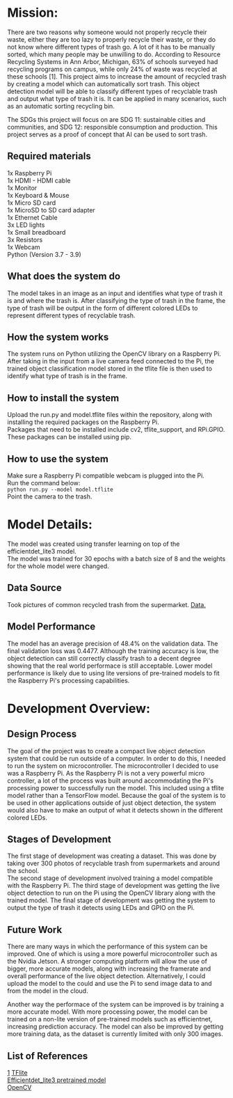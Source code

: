 # Mission:
There are two reasons why someone would not properly recycle their waste, either they are too lazy to properly recycle their waste, or they do not know where different types of trash go. A lot of it has to be manually sorted, which many people may be unwilling to do. According to Resource Recycling Systems in Ann Arbor, Michigan, 63% of schools surveyed had recycling programs on campus, while only 24% of waste was recycled at these schools [1]. This project aims to increase the amount of recycled trash by creating a model which can automatically sort trash. This object detection model will be able to classify different types of recyclable trash and output what type of trash it is. It can be applied in many scenarios, such as an automatic sorting recycling bin.

The SDGs this project will focus on are SDG 11: sustainable cities and communities, and SDG 12: responsible consumption and production. This project serves as a proof of concept that AI can be used to sort trash. 

## Required materials
1x Raspberry Pi <br> 
1x HDMI - HDMI cable <br>
1x Monitor <br>
1x Keyboard & Mouse <br>
1x Micro SD card <br>
1x MicroSD to SD card adapter <br>
1x Ethernet Cable <br>
3x LED lights <br> 
1x Small breadboard <br>
3x Resistors <br>
1x Webcam <br> 
Python (Version 3.7 - 3.9) <br>

## What does the system do
The model takes in an image as an input and identifies what type of trash it is and where the trash is. After classifying the type of trash in the frame, the type of trash will be output in the form of different colored LEDs to represent different types of recyclable trash.

## How the system works  
The system runs on Python utilizing the OpenCV library on a Raspberry Pi. After taking in the input from a live camera feed connected to the Pi, the trained object classification model stored in the tflite file is then used to identify what type of trash is in the frame.   

## How to install the system
Upload the run.py and model.tflite files within the repository, along with installing the required packages on the Raspberry Pi.  
Packages that need to be installed include cv2, tflite_support, and RPi.GPIO. These packages can be installed using pip.  

## How to use the system
Make sure a Raspberry Pi compatible webcam is plugged into the Pi.  
Run the command below:  
`python run.py --model model.tflite`  
Point the camera to the trash.

# Model Details:
The model was created using transfer learning on top of the efficientdet_lite3 model.  
The model was trained for 30 epochs with a batch size of 8 and the weights for the whole model were changed.  

## Data Source
Took pictures of common recycled trash from the supermarket.
[Data.](https://drive.google.com/drive/folders/1UmpN3HiBLTDrQucEYZQCulAUr62JJf89?usp=sharing)

## Model Performance
The model has an average precision of 48.4% on the validation data. The final validation loss was 0.4477. Although the training accuracy is low, the object detection can still correctly classify trash to a decent degree showing that the real world performace is still acceptable. Lower model performance is likely due to using lite versions of pre-trained models to fit the Raspberry Pi's processing capabilities.

# Development Overview:

## Design Process
The goal of the project was to create a compact live object detection system that could be run outside of a computer. In order to do this, I needed to run the system on microcontroller. The microcontroller I decided to use was a Raspberry Pi. As the Raspberry Pi is not a very powerful micro controller, a lot of the process was built around accommodating the Pi's processing power to successfully run the model. This included using a tflite model rather than a TensorFlow model. Because the goal of the system is to be used in other applications outside of just object detection, the system would also have to make an output of what it detects shown in the different colored LEDs. 

## Stages of Development
The first stage of development was creating a dataset. This was done by taking over 300 photos of recyclable trash from supermarkets and around the school.   
The second stage of development involved training a model compatible with the Raspberry Pi. 
The third stage of development was getting the live object detection to run on the Pi using the OpenCV library along with the trained model.
The final stage of development was getting the system to output the type of trash it detects using LEDs and GPIO on the Pi.

## Future Work
There are many ways in which the performance of this system can be improved. One of which is using a more powerful microcontroller such as the Nvidia Jetson. A stronger computing platform will allow the use of bigger, more accurate models, along with increasing the framerate and overall performance of the live object detection. Alternatively, I could upload the model to the could and use the Pi to send image data to and from the model in the cloud.  

Another way the performace of the system can be improved is by training a more accurate model. With more processing power, the model can be trained on a non-lite version of pre-trained models such as efficientnet, increasing prediction accuracy. The model can also be improved by getting more training data, as the dataset is currently limited with only 300 images.

## List of References

[1](https://recycle.com/2021-report-university-sustainability-recovery/)
[TFlite](https://www.tensorflow.org/lite/api_docs)  
[Efficientdet_lite3 pretrained model](https://www.tensorflow.org/lite/api_docs/python/tflite_model_maker/object_detector/EfficientDetLite3Spec)  
[OpenCV](https://docs.opencv.org/4.x/index.html)
